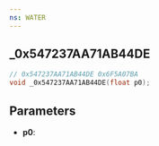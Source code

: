 ```yaml
---
ns: WATER
---
```

## _0x547237AA71AB44DE

```c
// 0x547237AA71AB44DE 0x6F5A07BA
void _0x547237AA71AB44DE(float p0);
```

## Parameters
* **p0**: 

